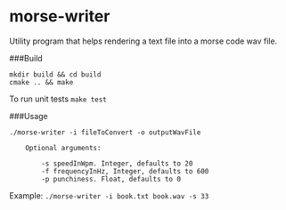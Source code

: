 morse-writer
============

Utility program that helps rendering a text file into a morse code wav file.

###Build

```
mkdir build && cd build
cmake .. && make
```

To run unit tests `make test`

###Usage

```
./morse-writer -i fileToConvert -o outputWavFile

	Optional arguments:

		-s speedInWpm. Integer, defaults to 20
		-f frequencyInHz, Integer, defaults to 600
		-p punchiness. Float, defaults to 0
```

Example: `./morse-writer -i book.txt book.wav -s 33`